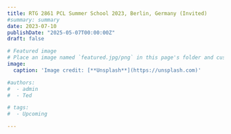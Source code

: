 ```yaml
---
title: RTG 2861 PCL Summer School 2023, Berlin, Germany (Invited)
#summary: summary
date: 2023-07-10
publishDate: "2025-05-07T00:00:00Z"
draft: false

# Featured image
# Place an image named `featured.jpg/png` in this page's folder and customize its options here.
image:
  caption: 'Image credit: [**Unsplash**](https://unsplash.com)'

#authors:
#  - admin
#  - Ted

# tags:
#  - Upcoming

---
```

